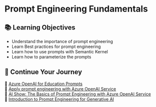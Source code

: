 # Prompt Engineering Fundamentals

## 📚 Learning Objectives

- Understand the importance of prompt engineering
- Learn Best practices for prompt engineering
- Learn how to use prompts with Semantic Kernel
- Learn how to parameterize the prompts

## 🧠 Continue Your Journey

🔗 [Azure OpenAI for Education Prompts](https://techcommunity.microsoft.com/t5/education-blog/azure-openai-for-education-prompts-ai-and-a-guide-from-ethan-and/ba-p/3938259)  
🔗 [Apply prompt engineering with Azure OpenAI Service](https://learn.microsoft.com/en-us/training/modules/apply-prompt-engineering-azure-openai/)  
🔗 [AI Show: The Basics of Prompt Engineering with Azure OpenAI Service](https://www.linkedin.com/learning-login/share?account=2113185&forceAccount=false&redirect=https%3A%2F%2Fwww.linkedin.com%2Flearning%2Fai-show-the-basics-of-prompt-engineering-with-azure-openai-service%3Ftrk%3Dshare_ent_url%26shareId%3DnluVw%252BDQT5uBqKm8Cx%252FJTA%253D%253D)     
🔗 [Introduction to Prompt Engineering for Generative AI](https://www.linkedin.com/learning-login/share?account=2113185&forceAccount=false&redirect=https%3A%2F%2Fwww.linkedin.com%2Flearning%2Fintroduction-to-prompt-engineering-for-generative-ai%3Ftrk%3Dshare_ent_url%26shareId%3DBrFeDgPpS6SUQZ6Gmz%252FycQ%253D%253D)
